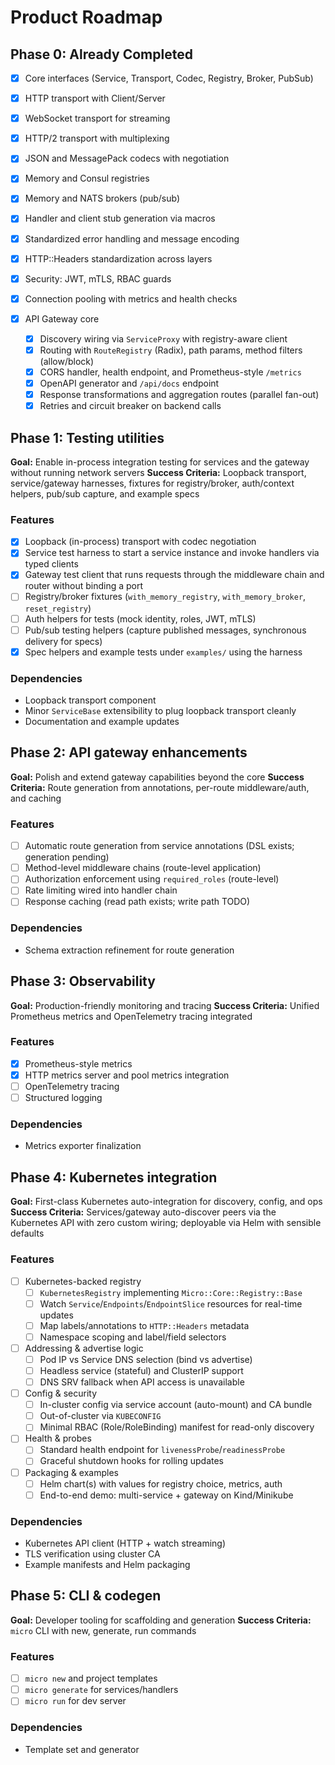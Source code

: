 # Product Roadmap

## Phase 0: Already Completed

- [x] Core interfaces (Service, Transport, Codec, Registry, Broker, PubSub)
- [x] HTTP transport with Client/Server
- [x] WebSocket transport for streaming
- [x] HTTP/2 transport with multiplexing
- [x] JSON and MessagePack codecs with negotiation
- [x] Memory and Consul registries
- [x] Memory and NATS brokers (pub/sub)
- [x] Handler and client stub generation via macros
- [x] Standardized error handling and message encoding
- [x] HTTP::Headers standardization across layers
- [x] Security: JWT, mTLS, RBAC guards
- [x] Connection pooling with metrics and health checks

- [x] API Gateway core
  - [x] Discovery wiring via `ServiceProxy` with registry-aware client
  - [x] Routing with `RouteRegistry` (Radix), path params, method filters (allow/block)
  - [x] CORS handler, health endpoint, and Prometheus-style `/metrics`
  - [x] OpenAPI generator and `/api/docs` endpoint
  - [x] Response transformations and aggregation routes (parallel fan-out)
  - [x] Retries and circuit breaker on backend calls

## Phase 1: Testing utilities

**Goal:** Enable in-process integration testing for services and the gateway without running network servers
**Success Criteria:** Loopback transport, service/gateway harnesses, fixtures for registry/broker, auth/context helpers, pub/sub capture, and example specs

### Features
- [x] Loopback (in-process) transport with codec negotiation
- [x] Service test harness to start a service instance and invoke handlers via typed clients
- [x] Gateway test client that runs requests through the middleware chain and router without binding a port
- [ ] Registry/broker fixtures (`with_memory_registry`, `with_memory_broker`, `reset_registry`)
- [ ] Auth helpers for tests (mock identity, roles, JWT, mTLS)
- [ ] Pub/sub testing helpers (capture published messages, synchronous delivery for specs)
- [x] Spec helpers and example tests under `examples/` using the harness

### Dependencies
- Loopback transport component
- Minor `ServiceBase` extensibility to plug loopback transport cleanly
- Documentation and example updates

## Phase 2: API gateway enhancements

**Goal:** Polish and extend gateway capabilities beyond the core
**Success Criteria:** Route generation from annotations, per-route middleware/auth, and caching

### Features
- [ ] Automatic route generation from service annotations (DSL exists; generation pending)
- [ ] Method-level middleware chains (route-level application)
- [ ] Authorization enforcement using `required_roles` (route-level)
- [ ] Rate limiting wired into handler chain
- [ ] Response caching (read path exists; write path TODO)

### Dependencies
- Schema extraction refinement for route generation

## Phase 3: Observability

**Goal:** Production-friendly monitoring and tracing
**Success Criteria:** Unified Prometheus metrics and OpenTelemetry tracing integrated

### Features
- [x] Prometheus-style metrics
- [x] HTTP metrics server and pool metrics integration
- [ ] OpenTelemetry tracing
- [ ] Structured logging

### Dependencies
- Metrics exporter finalization

## Phase 4: Kubernetes integration

**Goal:** First-class Kubernetes auto-integration for discovery, config, and ops
**Success Criteria:** Services/gateway auto-discover peers via the Kubernetes API with zero custom wiring; deployable via Helm with sensible defaults

### Features
- [ ] Kubernetes-backed registry
  - [ ] `KubernetesRegistry` implementing `Micro::Core::Registry::Base`
  - [ ] Watch `Service`/`Endpoints`/`EndpointSlice` resources for real-time updates
  - [ ] Map labels/annotations to `HTTP::Headers` metadata
  - [ ] Namespace scoping and label/field selectors
- [ ] Addressing & advertise logic
  - [ ] Pod IP vs Service DNS selection (bind vs advertise)
  - [ ] Headless service (stateful) and ClusterIP support
  - [ ] DNS SRV fallback when API access is unavailable
- [ ] Config & security
  - [ ] In-cluster config via service account (auto-mount) and CA bundle
  - [ ] Out-of-cluster via `KUBECONFIG`
  - [ ] Minimal RBAC (Role/RoleBinding) manifest for read-only discovery
- [ ] Health & probes
  - [ ] Standard health endpoint for `livenessProbe`/`readinessProbe`
  - [ ] Graceful shutdown hooks for rolling updates
- [ ] Packaging & examples
  - [ ] Helm chart(s) with values for registry choice, metrics, auth
  - [ ] End-to-end demo: multi-service + gateway on Kind/Minikube

### Dependencies
- Kubernetes API client (HTTP + watch streaming)
- TLS verification using cluster CA
- Example manifests and Helm packaging

## Phase 5: CLI & codegen

**Goal:** Developer tooling for scaffolding and generation
**Success Criteria:** `micro` CLI with new, generate, run commands

### Features
- [ ] `micro new` and project templates
- [ ] `micro generate` for services/handlers
- [ ] `micro run` for dev server

### Dependencies
- Template set and generator
